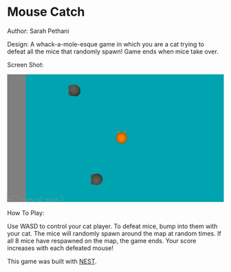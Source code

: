 # Mouse Catch

Author: Sarah Pethani

Design: A whack-a-mole-esque game in which you are a cat trying to defeat all the mice that randomly spawn! Game ends when mice take over.

Screen Shot:

![Screen Shot](screenshot.png)

How To Play:

Use WASD to control your cat player. To defeat mice, bump into them with your cat. The mice will randomly spawn around the map at random times. If all 8 mice have respawned on the map, the game ends. Your score increases with each defeated mouse!

This game was built with [NEST](NEST.md).
